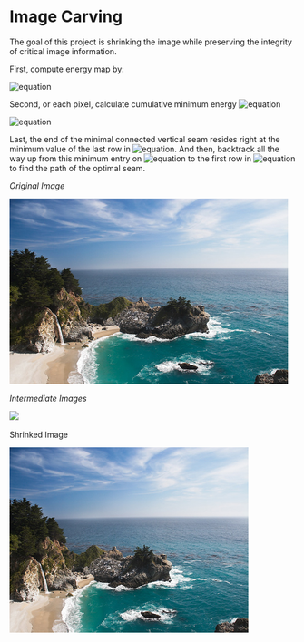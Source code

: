# Image Carving
The goal of this project is shrinking the image while preserving the integrity of critical image information.

First, compute energy map by:

![equation](https://latex.codecogs.com/gif.latex?E&space;=&space;\left&space;|&space;\partial&space;I&space;/&space;\partial&space;x&space;\right&space;|&space;&plus;&space;\left&space;|&space;\partial&space;I&space;/&space;\partial&space;y&space;\right&space;|)

Second, or each pixel, calculate cumulative minimum energy ![equation](https://latex.codecogs.com/gif.latex?\small&space;M_x)

![equation](https://latex.codecogs.com/gif.latex?\small&space;M_x(i,j)&space;=&space;E(i,j)&space;&plus;&space;min&space;\left&space;\{&space;M_x(i-1,j-1),&space;M_x(i-1,j),&space;M_x(i-1,j&plus;1)&space;\right&space;\})

Last, the end of the minimal connected vertical seam resides right at the minimum value of the last row in ![equation](https://latex.codecogs.com/gif.latex?\small&space;M_x). And then, backtrack all the way up from this minimum entry on ![equation](https://latex.codecogs.com/gif.latex?\small&space;M_x) to the first row in ![equation](https://latex.codecogs.com/gif.latex?\small&space;M_x) to find the path of the optimal seam.

_Original Image_

<img src="waterfall.png" height="327">

*Intermediate Images*

<img src="carving_waterfall.png">

Shrinked Image

<img src="carved_waterfall.png" height="327">



